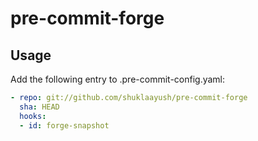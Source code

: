 # pre-commit-forge

## Usage

Add the following entry to .pre-commit-config.yaml:

```yaml
- repo: git://github.com/shuklaayush/pre-commit-forge
  sha: HEAD
  hooks:
  - id: forge-snapshot
```
